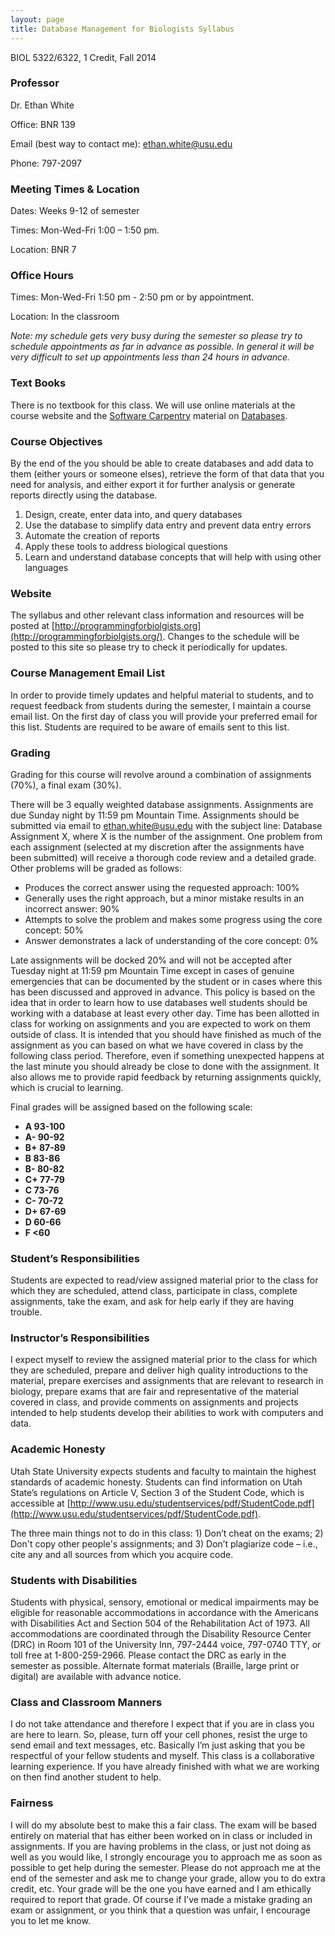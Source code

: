 ```yaml
---
layout: page
title: Database Management for Biologists Syllabus
---
```


BIOL 5322/6322, 1 Credit, Fall 2014

### Professor

Dr. Ethan White

Office: BNR 139

Email (best way to contact me):
[ethan.white@usu.edu](mailto:ethan.white@usu.edu)

Phone: 797-2097


### Meeting Times & Location

Dates: Weeks 9-12 of semester

Times: Mon-Wed-Fri 1:00 – 1:50 pm.

Location: BNR 7


### Office Hours

Times: Mon-Wed-Fri 1:50 pm - 2:50 pm or by appointment.

Location: In the classroom

*Note: my schedule gets very busy during the semester so please try to schedule
appointments as far in advance as possible. In general it will be very difficult
to set up appointments less than 24 hours in advance.*


### Text Books

There is no textbook for this class. We will use online materials at the course
website and the [Software Carpentry](http://software-carpentry.org/) material on
[Databases](http://software-carpentry.org/v4/access/index.html).


### Course Objectives

By the end of the you should be able to create databases and add data to them
(either yours or someone elses), retrieve the form of that data that you need
for analysis, and either export it for further analysis or generate reports
directly using the database.

1. Design, create, enter data into, and query databases
2. Use the database to simplify data entry and prevent data entry errors
3. Automate the creation of reports
4. Apply these tools to address biological questions
5. Learn and understand database concepts that will help with using other
   languages


### Website

The syllabus and other relevant class information and resources will be posted
at [http://programmingforbiolgists.org](http://programmingforbiolgists.org/).
Changes to the schedule will be posted to this site so please try to check it
periodically for updates.


### Course Management Email List

In order to provide timely updates and helpful material to students, and to
request feedback from students during the semester, I maintain a course email
list. On the first day of class you will provide your preferred email for this
list. Students are required to be aware of emails sent to this list.


### Grading

Grading for this course will revolve around a combination of assignments (70%),
a final exam (30%).

There will be 3 equally weighted database assignments. Assignments are due
Sunday night by 11:59 pm Mountain Time. Assignments should be submitted via
email to [ethan.white@usu.edu](mailto:ethan.white@usu.edu) with the subject
line: Database Assignment X, where X is the number of the assignment. One
problem from each assignment (selected at my discretion after the assignments
have been submitted) will receive a thorough code review and a detailed
grade. Other problems will be graded as follows:

* Produces the correct answer using the requested approach: 100%
* Generally uses the right approach, but a minor mistake results in an incorrect
    answer: 90%
* Attempts to solve the problem and makes some progress using the core concept:
    50%
* Answer demonstrates a lack of understanding of the core concept: 0%

Late assignments will be docked 20% and will not be accepted after Tuesday night
at 11:59 pm Mountain Time except in cases of genuine emergencies that can be
documented by the student or in cases where this has been discussed and approved
in advance. This policy is based on the idea that in order to learn how to use
databases well students should be working with a database at least every other
day.  Time has been allotted in class for working on assignments and you are
expected to work on them outside of class. It is intended that you should have
finished as much of the assignment as you can based on what we have covered in
class by the following class period. Therefore, even if something unexpected
happens at the last minute you should already be close to done with the
assignment. It also allows me to provide rapid feedback by returning assignments
quickly, which is crucial to learning.

Final grades will be assigned based on the following scale:

- **A 93-100**
- **A- 90-92**
- **B+ 87-89**
- **B 83-86**
- **B- 80-82**
- **C+ 77-79**
- **C 73-76**
- **C- 70-72**
- **D+ 67-69**
- **D 60-66**
- **F \<60**


### Student’s Responsibilities

Students are expected to read/view assigned material prior to the class for
which they are scheduled, attend class, participate in class, complete
assignments, take the exam, and ask for help early if they are having trouble.


### Instructor’s Responsibilities

I expect myself to review the assigned material prior to the class for which
they are scheduled, prepare and deliver high quality introductions to the
material, prepare exercises and assignments that are relevant to research in
biology, prepare exams that are fair and representative of the material covered
in class, and provide comments on assignments and projects intended to help
students develop their abilities to work with computers and data.


### Academic Honesty

Utah State University expects students and faculty to maintain the highest
standards of academic honesty. Students can find information on Utah State’s
regulations on Article V, Section 3 of the Student Code, which is accessible at
[http://www.usu.edu/studentservices/pdf/StudentCode.pdf](http://www.usu.edu/studentservices/pdf/StudentCode.pdf).

The three main things not to do in this class: 1) Don’t cheat on the exams; 2)
Don't copy other people's assignments; and 3) Don’t plagiarize code – i.e., cite
any and all sources from which you acquire code.


### Students with Disabilities

Students with physical, sensory, emotional or medical impairments may be
eligible for reasonable accommodations in accordance with the Americans with
Disabilities Act and Section 504 of the Rehabilitation Act of 1973.  All
accommodations are coordinated through the Disability Resource Center (DRC) in
Room 101 of the University Inn, 797-2444 voice, 797-0740 TTY, or toll free at
1-800-259-2966. Please contact the DRC as early in the semester as
possible. Alternate format materials (Braille, large print or digital) are
available with advance notice.


### Class and Classroom Manners

I do not take attendance and therefore I expect that if you are in class you are
here to learn. So, please, turn off your cell phones, resist the urge to send
email and text messages, etc. Basically I’m just asking that you be respectful
of your fellow students and myself. This class is a collaborative learning
experience. If you have already finished with what we are working on then find
another student to help.


### Fairness

I will do my absolute best to make this a fair class. The exam will be based
entirely on material that has either been worked on in class or included in
assignments. If you are having problems in the class, or just not doing as well
as you would like, I strongly encourage you to approach me as soon as possible
to get help during the semester. Please do not approach me at the end of the
semester and ask me to change your grade, allow you to do extra credit,
etc. Your grade will be the one you have earned and I am ethically required to
report that grade. Of course if I’ve made a mistake grading an exam or
assignment, or you think that a question was unfair, I encourage you to let me
know.
